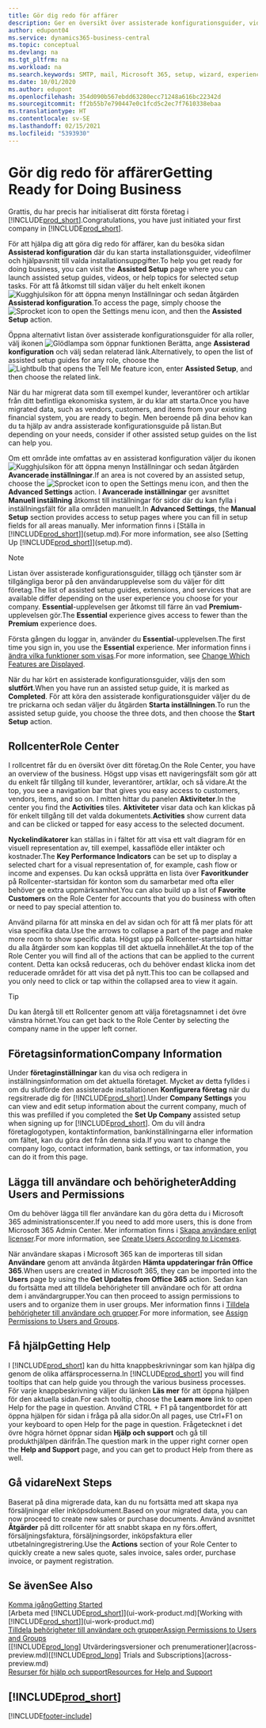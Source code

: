 ```yaml
---
title: Gör dig redo för affärer
description: Ger en översikt över assisterade konfigurationsguider, videor, hjälpavsnitt och sidor du kan använda för att bli redo att göra affärer i Business Central.
author: edupont04
ms.service: dynamics365-business-central
ms.topic: conceptual
ms.devlang: na
ms.tgt_pltfrm: na
ms.workload: na
ms.search.keywords: SMTP, mail, Microsoft 365, setup, wizard, experience
ms.date: 10/01/2020
ms.author: edupont
ms.openlocfilehash: 354d090b567ebdd63280ecc71248a616bc22342d
ms.sourcegitcommit: ff2b55b7e790447e0c1fcd5c2ec7f7610338ebaa
ms.translationtype: HT
ms.contentlocale: sv-SE
ms.lasthandoff: 02/15/2021
ms.locfileid: "5393930"
---
```

# <a name="getting-ready-for-doing-business"></a><span data-ttu-id="24e81-103">Gör dig redo för affärer</span><span class="sxs-lookup"><span data-stu-id="24e81-103">Getting Ready for Doing Business</span></span>

<span data-ttu-id="24e81-104">Grattis, du har precis har initialiserat ditt första företag i [!INCLUDE[prod_short](includes/prod_short.md)].</span><span class="sxs-lookup"><span data-stu-id="24e81-104">Congratulations, you have just initiated your first company in [!INCLUDE[prod_short](includes/prod_short.md)].</span></span>

<span data-ttu-id="24e81-105">För att hjälpa dig att göra dig redo för affärer, kan du besöka sidan **Assisterad konfiguration** där du kan starta installationsguider, videofilmer och hjälpavsnitt till valda installationsuppgifter.</span><span class="sxs-lookup"><span data-stu-id="24e81-105">To help you get ready for doing business, you can visit the **Assisted Setup** page where you can launch assisted setup guides, videos, or help topics for selected setup tasks.</span></span> <span data-ttu-id="24e81-106">För att få åtkomst till sidan väljer du helt enkelt ikonen ![Kugghjulsikon för att öppna menyn Inställningar](media/ui-experience/settings_icon_small.png) och sedan åtgärden **Assisterad konfiguration**.</span><span class="sxs-lookup"><span data-stu-id="24e81-106">To access the page, simply choose the ![Sprocket icon to open the Settings menu](media/ui-experience/settings_icon_small.png) icon, and then the **Assisted Setup** action.</span></span>

<span data-ttu-id="24e81-107">Öppna alternativt listan över assisterade konfigurationsguider för alla roller, välj ikonen ![Glödlampa som öppnar funktionen Berätta](media/ui-search/search_small.png "Berätta för mig vad du vill göra"), ange **Assisterad konfiguration** och välj sedan relaterad länk.</span><span class="sxs-lookup"><span data-stu-id="24e81-107">Alternatively, to open the list of assisted setup guides for any role, choose the ![Lightbulb that opens the Tell Me feature](media/ui-search/search_small.png "Tell me what you want to do") icon, enter **Assisted Setup**, and then choose the related link.</span></span>

<span data-ttu-id="24e81-108">När du har migrerat data som till exempel kunder, leverantörer och artiklar från ditt befintliga ekonomiska system, är du klar att starta.</span><span class="sxs-lookup"><span data-stu-id="24e81-108">Once you have migrated data, such as vendors, customers, and items from your existing financial system, you are ready to begin.</span></span> <span data-ttu-id="24e81-109">Men beroende på dina behov kan du ta hjälp av andra assisterade konfigurationsguide på listan.</span><span class="sxs-lookup"><span data-stu-id="24e81-109">But depending on your needs, consider if other assisted setup guides on the list can help you.</span></span>

<span data-ttu-id="24e81-110">Om ett område inte omfattas av en assisterad konfiguration väljer du ikonen ![Kugghjulsikon för att öppna menyn Inställningar](media/ui-experience/settings_icon_small.png) och sedan åtgärden **Avancerade inställningar**.</span><span class="sxs-lookup"><span data-stu-id="24e81-110">If an area is not covered by an assisted setup, choose the ![Sprocket icon to open the Settings menu](media/ui-experience/settings_icon_small.png) icon, and then the **Advanced Settings** action.</span></span> <span data-ttu-id="24e81-111">I **Avancerade inställningar** ger avsnittet **Manuell inställning** åtkomst till inställningar för sidor där du kan fylla i inställningsfält för alla områden manuellt.</span><span class="sxs-lookup"><span data-stu-id="24e81-111">In **Advanced Settings**, the **Manual Setup** section provides access to setup pages where you can fill in setup fields for all areas manually.</span></span> <span data-ttu-id="24e81-112">Mer information finns i [Ställa in [!INCLUDE[prod_short](includes/prod_short.md)]](setup.md).</span><span class="sxs-lookup"><span data-stu-id="24e81-112">For more information, see also [Setting Up [!INCLUDE[prod_short](includes/prod_short.md)]](setup.md).</span></span>

> [!NOTE]  
> <span data-ttu-id="24e81-113">Listan över assisterade konfigurationsguider, tillägg och tjänster som är tillgängliga beror på den användarupplevelse som du väljer för ditt företag.</span><span class="sxs-lookup"><span data-stu-id="24e81-113">The list of assisted setup guides, extensions, and services that are available differ depending on the user experience you choose for your company.</span></span> <span data-ttu-id="24e81-114">**Essential**-upplevelsen ger åtkomst till färre än vad **Premium**-upplevelsen gör.</span><span class="sxs-lookup"><span data-stu-id="24e81-114">The **Essential** experience gives access to fewer than the **Premium** experience does.</span></span>
>
> <span data-ttu-id="24e81-115">Första gången du loggar in, använder du **Essential**-upplevelsen.</span><span class="sxs-lookup"><span data-stu-id="24e81-115">The first time you sign in, you use the **Essential** experience.</span></span> <span data-ttu-id="24e81-116">Mer information finns i [ändra vilka funktioner som visas](ui-experiences.md).</span><span class="sxs-lookup"><span data-stu-id="24e81-116">For more information, see [Change Which Features are Displayed](ui-experiences.md).</span></span>

<span data-ttu-id="24e81-117">När du har kört en assisterade konfigurationsguider, väljs den som **slutfört**.</span><span class="sxs-lookup"><span data-stu-id="24e81-117">When you have run an assisted setup guide, it is marked as **Completed**.</span></span> <span data-ttu-id="24e81-118">För att köra den assisterade konfigurationsguider väljer du de tre prickarna och sedan väljer du åtgärden **Starta inställningen**.</span><span class="sxs-lookup"><span data-stu-id="24e81-118">To run the assisted setup guide, you choose the three dots, and then choose the **Start Setup** action.</span></span>

## <a name="role-center"></a><span data-ttu-id="24e81-119">Rollcenter</span><span class="sxs-lookup"><span data-stu-id="24e81-119">Role Center</span></span>

<span data-ttu-id="24e81-120">I rollcentret får du en översikt över ditt företag.</span><span class="sxs-lookup"><span data-stu-id="24e81-120">On the Role Center, you have an overview of the business.</span></span> <span data-ttu-id="24e81-121">Högst upp visas ett navigeringsfält som gör att du enkelt får tillgång till kunder, leverantörer, artiklar, och så vidare.</span><span class="sxs-lookup"><span data-stu-id="24e81-121">At the top, you see a navigation bar that gives you easy access to customers, vendors, items, and so on.</span></span> <span data-ttu-id="24e81-122">I mitten hittar du panelen **Aktiviteter**.</span><span class="sxs-lookup"><span data-stu-id="24e81-122">In the center you find the **Activities** tiles.</span></span> <span data-ttu-id="24e81-123">**Aktiviteter** visar data och kan klickas på för enkelt tillgång till det valda dokumentets.</span><span class="sxs-lookup"><span data-stu-id="24e81-123">**Activities** show current data and can be clicked or tapped for easy access to the selected document.</span></span>

<span data-ttu-id="24e81-124">**Nyckelindikatorer** kan ställas in i fältet för att visa ett valt diagram för en visuell representation av, till exempel, kassaflöde eller intäkter och kostnader.</span><span class="sxs-lookup"><span data-stu-id="24e81-124">The **Key Performance Indicators** can be set up to display a selected chart for a visual representation of, for example, cash flow or income and expenses.</span></span> <span data-ttu-id="24e81-125">Du kan också upprätta en lista över **Favoritkunder** på Rollcenter-startsidan för konton som du samarbetar med ofta eller behöver ge extra uppmärksamhet.</span><span class="sxs-lookup"><span data-stu-id="24e81-125">You can also build up a list of **Favorite Customers** on the Role Center for accounts that you do business with often or need to pay special attention to.</span></span>

<span data-ttu-id="24e81-126">Använd pilarna för att minska en del av sidan och för att få mer plats för att visa specifika data.</span><span class="sxs-lookup"><span data-stu-id="24e81-126">Use the arrows to collapse a part of the page and make more room to show specific data.</span></span> <span data-ttu-id="24e81-127">Högst upp på Rollcenter-startsidan hittar du alla åtgärder som kan kopplas till det aktuella innehållet.</span><span class="sxs-lookup"><span data-stu-id="24e81-127">At the top of the Role Center you will find all of the actions that can be applied to the current content.</span></span> <span data-ttu-id="24e81-128">Detta kan också reduceras, och du behöver endast klicka inom det reducerade området för att visa det på nytt.</span><span class="sxs-lookup"><span data-stu-id="24e81-128">This too can be collapsed and you only need to click or tap within the collapsed area to view it again.</span></span>

> [!TIP]  
> <span data-ttu-id="24e81-129">Du kan återgå till ett Rollcenter genom att välja företagsnamnet i det övre vänstra hörnet.</span><span class="sxs-lookup"><span data-stu-id="24e81-129">You can get back to the Role Center by selecting the company name in the upper left corner.</span></span>

## <a name="company-information"></a><span data-ttu-id="24e81-130">Företagsinformation</span><span class="sxs-lookup"><span data-stu-id="24e81-130">Company Information</span></span>

<span data-ttu-id="24e81-131">Under **företaginställningar** kan du visa och redigera in inställningsinformation om det aktuella företaget. Mycket av detta fylldes i om du slutförde den assisterade installationen **Konfigurera företag** när du regsitrerade dig för [!INCLUDE[prod_short](includes/prod_short.md)].</span><span class="sxs-lookup"><span data-stu-id="24e81-131">Under **Company Settings** you can view and edit setup information about the current company, much of this was prefilled if you completed the **Set Up Company** assisted setup when signing up for [!INCLUDE[prod_short](includes/prod_short.md)].</span></span> <span data-ttu-id="24e81-132">Om du vill ändra företaglogotypen, kontaktinformation, bankinställningarna eller information om fältet, kan du göra det från denna sida.</span><span class="sxs-lookup"><span data-stu-id="24e81-132">If you want to change the company logo, contact information, bank settings, or tax information, you can do it from this page.</span></span>  

## <a name="adding-users-and-permissions"></a><span data-ttu-id="24e81-133">Lägga till användare och behörigheter</span><span class="sxs-lookup"><span data-stu-id="24e81-133">Adding Users and Permissions</span></span>

<span data-ttu-id="24e81-134">Om du behöver lägga till fler användare kan du göra detta du i Microsoft 365 administrationscenter.</span><span class="sxs-lookup"><span data-stu-id="24e81-134">If you need to add more users, this is done from Microsoft 365 Admin Center.</span></span> <span data-ttu-id="24e81-135">Mer information finns i [Skapa användare enligt licenser](ui-how-users-permissions.md).</span><span class="sxs-lookup"><span data-stu-id="24e81-135">For more information, see [Create Users According to Licenses](ui-how-users-permissions.md).</span></span>

<span data-ttu-id="24e81-136">När användare skapas i Microsoft 365 kan de importeras till sidan **Användare** genom att använda åtgärden **Hämta uppdateringar från Office 365**.</span><span class="sxs-lookup"><span data-stu-id="24e81-136">When users are created in Microsoft 365, they can be imported into the **Users** page by using the **Get Updates from Office 365** action.</span></span> <span data-ttu-id="24e81-137">Sedan kan du fortsätta med att tilldela behörigheter till användare och för att ordna dem i användargrupper.</span><span class="sxs-lookup"><span data-stu-id="24e81-137">You can then proceed to assign permissions to users and to organize them in user groups.</span></span> <span data-ttu-id="24e81-138">Mer information finns i [Tilldela behörigheter till användare och grupper](ui-define-granular-permissions.md).</span><span class="sxs-lookup"><span data-stu-id="24e81-138">For more information, see [Assign Permissions to Users and Groups](ui-define-granular-permissions.md).</span></span>  

## <a name="getting-help"></a><span data-ttu-id="24e81-139">Få hjälp</span><span class="sxs-lookup"><span data-stu-id="24e81-139">Getting Help</span></span>

<span data-ttu-id="24e81-140">I [!INCLUDE[prod_short](includes/prod_short.md)] kan du hitta knappbeskrivningar som kan hjälpa dig genom de olika affärsprocesserna.</span><span class="sxs-lookup"><span data-stu-id="24e81-140">In [!INCLUDE[prod_short](includes/prod_short.md)] you will find tooltips that can help guide you through the various business processes.</span></span> <span data-ttu-id="24e81-141">För varje knappbeskrivning väljer du länken **Läs mer** för att öppna hjälpen för den aktuella sidan.</span><span class="sxs-lookup"><span data-stu-id="24e81-141">For each tooltip, choose the **Learn more** link to open Help for the page in question.</span></span> <span data-ttu-id="24e81-142">Använd CTRL + F1 på tangentbordet för att öppna hjälpen för sidan i fråga på alla sidor.</span><span class="sxs-lookup"><span data-stu-id="24e81-142">On all pages, use Ctrl+F1 on your keyboard to open Help for the page in question.</span></span> <span data-ttu-id="24e81-143">Frågetecknet i det övre högra hörnet öppnar sidan **Hjälp och support** och gå till produkthjälpen därifrån.</span><span class="sxs-lookup"><span data-stu-id="24e81-143">The question mark in the upper right corner open the **Help and Support** page, and you can get to product Help from there as well.</span></span>

## <a name="next-steps"></a><span data-ttu-id="24e81-144">Gå vidare</span><span class="sxs-lookup"><span data-stu-id="24e81-144">Next Steps</span></span>

<span data-ttu-id="24e81-145">Baserat på dina migrerade data, kan du nu fortsätta med att skapa nya försäljningar eller inköpsdokument.</span><span class="sxs-lookup"><span data-stu-id="24e81-145">Based on your migrated data, you can now proceed to create new sales or purchase documents.</span></span> <span data-ttu-id="24e81-146">Använd avsnittet **Åtgärder** på ditt rollcenter för att snabbt skapa en ny förs.offert, försäljningsfaktura, försäljningsorder, inköpsfaktura eller utbetalningregistrering.</span><span class="sxs-lookup"><span data-stu-id="24e81-146">Use the **Actions** section of your Role Center to quickly create a new sales quote, sales invoice, sales order, purchase invoice, or payment registration.</span></span>

## <a name="see-also"></a><span data-ttu-id="24e81-147">Se även</span><span class="sxs-lookup"><span data-stu-id="24e81-147">See Also</span></span>

[<span data-ttu-id="24e81-148">Komma igång</span><span class="sxs-lookup"><span data-stu-id="24e81-148">Getting Started</span></span>](product-get-started.md)  
<span data-ttu-id="24e81-149">[Arbeta med [!INCLUDE[prod_short](includes/prod_short.md)]](ui-work-product.md)</span><span class="sxs-lookup"><span data-stu-id="24e81-149">[Working with [!INCLUDE[prod_short](includes/prod_short.md)]](ui-work-product.md)</span></span>  
[<span data-ttu-id="24e81-150">Tilldela behörigheter till användare och grupper</span><span class="sxs-lookup"><span data-stu-id="24e81-150">Assign Permissions to Users and Groups</span></span>](ui-define-granular-permissions.md)  
<span data-ttu-id="24e81-151">[[!INCLUDE[prod_long](includes/prod_long.md)] Utvärderingsversioner och prenumerationer](across-preview.md)</span><span class="sxs-lookup"><span data-stu-id="24e81-151">[[!INCLUDE[prod_long](includes/prod_long.md)] Trials and Subscriptions](across-preview.md)</span></span>  
[<span data-ttu-id="24e81-152">Resurser för hjälp och support</span><span class="sxs-lookup"><span data-stu-id="24e81-152">Resources for Help and Support</span></span>](product-help-and-support.md)  

## [!INCLUDE[prod_short](includes/free_trial_md.md)]  


[!INCLUDE[footer-include](includes/footer-banner.md)]
